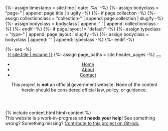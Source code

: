 {%- assign timestamp = site.time | date: '%s' -%}
{%- assign bodyclass = "page-" | append: page.title | slugify -%}
{%- if page.collection -%}
  {%- assign collectionclass = "collection-" | append: page.collection | slugify -%}
  {%- assign bodyclass = bodyclass | append: ' ' | append: collectionclass -%}
{%- endif -%}
{%- if page.layout != "default" -%}
  {%- assign typeclass = "type-" | append: page.layout | slugify -%}
  {%- assign bodyclass = bodyclass | append: ' ' | append: typeclass -%}
{%- endif -%}
<!DOCTYPE html>
<html lang="{{ page.lang | default: site.lang | default: "en" }}">

<!----,  ,-------.,------. ,-------.,-------.,-------.,--,
<  __  \ \__   __/(  ____ \\__   __/\__   __/(  ___  )(  >
< (  \  )   ) (   | (    \/   ) (      ) (   | (   ) ||  >
< (   ) )   | |   | |         | |      | |   | (___) ||  >
< (   ) )   | |   | | ____    | |      | |   |  ___  ||  >
< (   ) )   | |   | | \_  )   | |      | |   | (   ) ||  >
< (__/  ) __) (__ | (___) | __) (__    | |   | )   ( ||  >____
<      / (       )(       )(       )   | |   |/     \|(       '>
<-----:,  ;-----:  ;-----'  ;-----:  ,-----. |       |'-------'>
<  ____ )(  ___  )( \      (__   __/(  ____ \|\     / >
< (    ))| (   ) || |         ) (   | (    \/( \   / >
< (____))| (   ) || |         | |   | |       \ (_) >
<  _____)| (   ) || |         | |   | |        \   >
< (      | (   ) || |         | |   | |         ) >
< )      | (___) || (____/\ __) (__ | (____/\   | >
</       (       )(       /(       )(       /   | >
<------- ;-------:;-------:;-------:;-------:   ''>
<  ___  )|\     /|\__   __/(  __  \ (  ____ '>
< (   \_)| )   ( |   ) (   | (  \  )| (    \_>
< (      | )   ( |   | |   | (   ) || (__
< ( ____ | |   | |   | |   | (   ) ||  __:>
< ( \_  )| (   ) |   | |   | (   ) || (
< (___) )| (___) | __) (__ | (__/  )| (_____       │╱│◸│ │
<       )(       )(       )(      / (       '>     │╲│╲│▁│
<-------''-------' '-----'  '----'   '------->

<head>
 <meta charset="utf-8">
  <meta http-equiv="X-UA-Compatible" content="IE=edge">
  <meta name="viewport" content="width=device-width, initial-scale=1">
  {%- seo -%}
  <link rel="stylesheet" href="{{ "/assets/css/main.css?" | append: timestamp | relative_url }}">
  <link rel="stylesheet" media="print" href="{{ "/assets/css/print.css?" | append: timestamp | relative_url }}">
  <link rel="alternate" type="application/atom+xml" title="{{ site.name }}" href="{{ site.url }}/feed.xml" />
  <script src="{{ "/assets/js/jquery.min.js?" | append:timestamp | relative_url }}"></script>
  <script src="{{ "/assets/js/bootstrap.bundle.min.js?" | append:timestamp | relative_url }}"></script>
  </script>
  <script src="{{ "/assets/js/fontawesome.min.js?" | append:timestamp | relative_url }}"></script>
</head>

<body class="{{ bodyclass }}">
  <header class="site-header container">
    <nav class="navbar navbar-expand-lg">
      <div class="container-fluid navbar-container">
        <a class="navbar-brand" rel="author" href="/">{{ site.title | escape }}</a>
        {%- assign page_paths = site.header_pages -%}
        <button class="navbar-toggler" type="button" data-bs-toggle="collapse" data-bs-target="#navbarSupportedContent"
          aria-controls="navbarSupportedContent" aria-expanded="false" aria-label="Toggle navigation">
          <span class="navbar-toggler-icon far fa-bars"></span>
        </button>
        <div class="navbar-collapse collapse" id="navbarSupportedContent">
          <ul class="nav navbar-nav nav-pages">
            <li class="nav-item">
              <a class="nav-link" href="/">Home</a>
            </li>
            <li class="nav-item">
              <a class="nav-link" href="/about/">About</a>
            </li>
            <li class="nav-item">
              <a class="nav-link" href="/contact/">Contact</a>
            </li>
          </ul>
          <ul class="nav navbar-nav nav-social">
          </ul>
        </div>
      </div>
    </nav>
    <div class="disclaimer">
        <span class="text">This project is <strong>not</strong> an official government website. None of the content herein should be considered official law, policy, or guidance.</span>
    </div>
  </header>
    <div class="container content">
      {% include content.html html=content %}
    </div>
    <footer class="page-footer">
      <div class="container">
        <div class="row">
          <div class="col-sm">
            This website is a work-in-progress and <strong>needs your help</strong>! See something wrong? Something missing? <a href="https://github.com/krusynth/digitalpolicy/edit/ghpages/README.md">
              Contribute to this project on GitHub.
            </a>
          </div>
        </div>
      </div>
    </footer>

  </body>

</html>
